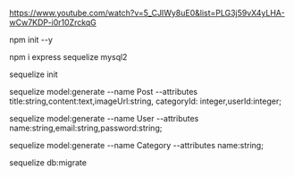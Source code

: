https://www.youtube.com/watch?v=5_CJIWy8uE0&list=PLG3j59vX4yLHA-wCw7KDP-i0r10ZrckqG

npm init --y

npm i express sequelize mysql2

sequelize init

sequelize model:generate --name Post --attributes title:string,content:text,imageUrl:string, categoryId: integer,userId:integer;

sequelize model:generate --name User --attributes name:string,email:string,password:string;

sequelize model:generate --name Category --attributes name:string;

sequelize db:migrate



